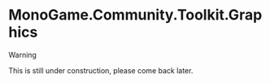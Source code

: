 # MonoGame.Community.Toolkit.Graphics

> [!WARNING]
> This is still under construction, please come back later.
